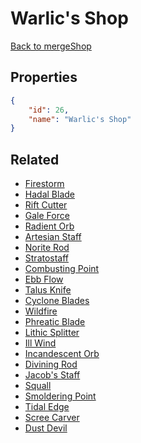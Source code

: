 # Warlic's Shop

<no description available>

[Back to mergeShop](../merge-shops.md)

## Properties

```json
{
    "id": 26,
    "name": "Warlic's Shop"
}
```

## Related

- [Firestorm](../items/841-firestorm.md)
- [Hadal Blade](../items/859-hadal-blade.md)
- [Rift Cutter](../items/847-rift-cutter.md)
- [Gale Force](../items/851-gale-force.md)
- [Radient Orb](../items/843-radient-orb.md)
- [Artesian Staff](../items/861-artesian-staff.md)
- [Norite Rod](../items/849-norite-rod.md)
- [Stratostaff](../items/853-stratostaff.md)
- [Combusting Point](../items/845-combusting-point.md)
- [Ebb Flow](../items/863-ebb-flow.md)
- [Talus Knife](../items/857-talus-knife.md)
- [Cyclone Blades](../items/855-cyclone-blades.md)
- [Wildfire](../items/840-wildfire.md)
- [Phreatic Blade](../items/858-phreatic-blade.md)
- [Lithic Splitter](../items/846-lithic-splitter.md)
- [Ill Wind](../items/850-ill-wind.md)
- [Incandescent Orb](../items/842-incandescent-orb.md)
- [Divining Rod](../items/860-divining-rod.md)
- [Jacob's Staff](../items/848-jacob-s-staff.md)
- [Squall](../items/852-squall.md)
- [Smoldering Point](../items/844-smoldering-point.md)
- [Tidal Edge](../items/862-tidal-edge.md)
- [Scree Carver](../items/856-scree-carver.md)
- [Dust Devil](../items/854-dust-devil.md)

